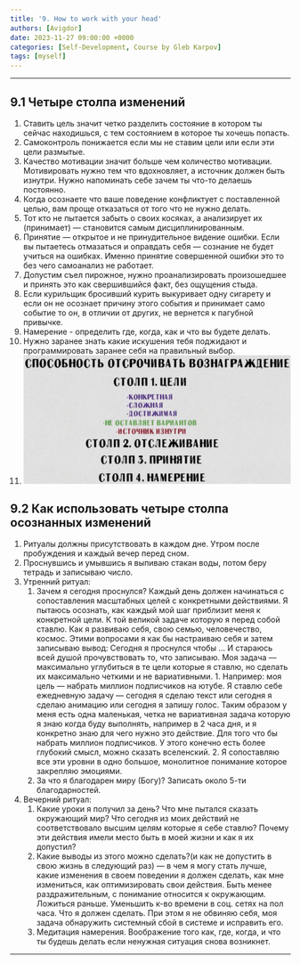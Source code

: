 ```yaml
---
title: '9. How to work with your head'
authors: [Avigdor]
date: 2023-11-27 09:00:00 +0000
categories: [Self-Development, Course by Gleb Karpov]
tags: [myself]
---
```




___
## 9.1 Четыре столпа изменений
1.  Ставить цель значит четко разделить состояние в котором ты сейчас находишься, с тем состоянием в которое ты хочешь попасть.
2.  Самоконтроль понижается если мы не ставим цели или если эти цели размытые.
3.  Качество мотивации значит больше чем количество мотивации. Мотивировать нужно тем что вдохновляет, а источник должен быть изнутри. Нужно напоминать себе зачем ты что-то делаешь постоянно.
4.  Когда осознаете что ваше поведение конфликтует с поставленной целью, вам проще отказаться от того что не нужно делать.
5.  Тот кто не пытается забыть о своих косяках, а анализирует их (принимает) — становится самым дисциплинированным.
6.  Принятие — открытое и не принудительное видение ошибки. Если вы пытаетесь отмазаться и оправдать себя — сознание не будет учиться на ошибках. Именно принятие совершенной ошибки это то без чего самоанализ не работает. 
7.  Допустим съел пирожное, нужно проанализировать произошедшее и принять это как свершившийся факт, без ощущения стыда.
8.  Если курильщик бросивший курить выкуривает одну сигарету и если он не осознает причину этого события и принимает само событие то он, в отличии от других, не вернется к пагубной привычке.
9.  Намерение - определить где, когда, как и что вы будете делать.
10.  Нужно заранее знать какие искушения тебя поджидают и программировать заранее себя на правильный выбор.
11.  ![](/images_for_course_by_gleb_Karpov/fourstolps.png)
## 9.2 Как использовать четыре столпа осознанных изменений
1.  Ритуалы должны присутствовать в каждом дне. Утром после пробуждения и каждый вечер перед сном.
2.  Проснувшись и умывшись я выпиваю стакан воды, потом беру тетрадь и записываю число.
3.  Утренний ритуал:
    1.   Зачем я сегодня проснулся? Каждый день должен начинаться с сопоставления масштабных целей с конкретными действиями. Я пытаюсь осознать, как каждый мой шаг приблизит меня к конкретной цели. К той великой задаче которую я перед собой ставлю. Как я развиваю себя, свою семью, человечество, космос. Этими вопросами я как бы настраиваю себя и затем записываю вывод: Сегодня я проснулся чтобы … И стараюсь всей душой прочувствовать то, что записываю. Моя задача — максимально углубиться в те цели которые я ставлю, но сделать их максимально четкими и не вариативными.
        1.  Например: моя цель — набрать миллион подписчиков на ютубе. Я ставлю себе ежедневную задачу — сегодня я сделаю текст или сегодня я сделаю анимацию или сегодня я запишу голос. Таким образом у меня есть одна маленькая, четка не вариативная задача которую я знаю когда буду выполнять, например в 2 часа дня, и я конкретно знаю для чего нужно это действие. Для того что бы набрать миллион подписчиков. У этого конечно есть более глубокий смысл, можно сказать вселенский.
        2.  Я сопоставляю все эти уровни в одно большое, монолитное понимание которое закрепляю эмоциями.
    2.  За что я благодарен миру (Богу)? Записать около 5-ти благодарностей.
4.  Вечерний ритуал:
    1.  Какие уроки я получил за день? Что мне пытался сказать окружающий мир? Что сегодня из моих действий не соответствовало высшим целям которые я себе ставлю? Почему эти действия имели место быть в моей жизни и как я их допустил?
    2.  Какие выводы из этого можно сделать?(и как не допустить в свою жизнь в следующий раз) — в чем я могу стать лучше, какие изменения в своем поведении я должен сделать, как мне измениться, как оптимизировать свои действия. Быть менее раздражительным, с понимание относится к окружающим. Ложиться раньше. Уменьшить к-во времени в соц. сетях на пол часа. Что я должен сделать. При этом я не обвиняю себя, моя задача обнаружить системный сбой в системе и исправить его.
    3.  Медитация намерения. Воображение того как, где, когда, и что ты будешь делать если ненужная ситуация снова возникнет.
---
